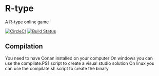 # R-type
A R-type online game

[![CircleCI](https://circleci.com/gh/Jostyck9/R-type/tree/master.svg?style=svg)](https://circleci.com/gh/Jostyck9/R-type/tree/master)
[![Build Status](https://travis-ci.com/Jostyck9/R-type.svg?branch=master)](https://travis-ci.com/Jostyck9/R-type)

## Compilation
You need to have Conan installed on your computer
On windows you can use the compilate.PS1 script to create a visual studio solution
On linux you can use the compilate.sh script to create the binary
